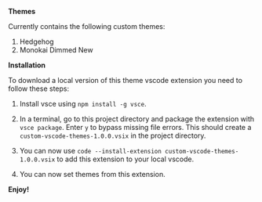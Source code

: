 **Themes**

Currently contains the following custom themes:
  1. Hedgehog
  2. Monokai Dimmed New

**Installation**

To download a local version of this theme vscode extension you need to follow these steps:

  1. Install vsce using `npm install -g vsce`.

  2. In a terminal, go to this project directory and package the extension with `vsce package`. Enter `y` to bypass missing file errors. This should create a `custom-vscode-themes-1.0.0.vsix` in the project directory.

  3. You can now use `code --install-extension custom-vscode-themes-1.0.0.vsix` to add this extension to your local vscode.

  4. You can now set themes from this extension.



**Enjoy!**
